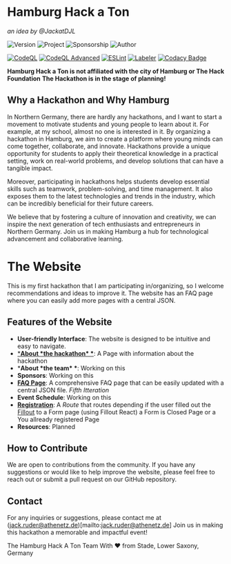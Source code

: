 # Hamburg Hack a Ton

_an idea by @JackatDJL_

![Version](https://img.shields.io/badge/Data-3-data?style=for-the-badge&logo=Vercel&logoColor=%23fffff&label=Version&labelColor=%2300000)
![Project](https://img.shields.io/badge/Hamburg-Hack_a_Ton!-status?style=for-the-badge&logo=vercel&logoColor=%23000&label=Hamburg%3F&labelColor=%23fff)
![Sponsorship](https://img.shields.io/badge/Planning_to_Apply_to_be-Fiscaly_Sponsored_by_The_Hack_Foundation-config?style=for-the-badge&logo=hackclub&logoColor=%23000&labelColor=%23ff0000)
![Author](https://img.shields.io/badge/Jack_%40_DJL-config?style=for-the-badge&labelColor=%230014b2&color=%230014b2)

[![CodeQL](https://github.com/Hamburg-Hack-A-Ton/Web/actions/workflows/github-code-scanning/codeql/badge.svg)](https://github.com/Hamburg-Hack-A-Ton/Web/actions/workflows/github-code-scanning/codeql)
[![CodeQL Advanced](https://github.com/Hamburg-Hack-A-Ton/Web/actions/workflows/codeql.yml/badge.svg)](https://github.com/Hamburg-Hack-A-Ton/Web/actions/workflows/codeql.yml)
[![ESLint](https://github.com/Hamburg-Hack-A-Ton/Web/actions/workflows/eslint.yml/badge.svg)](https://github.com/Hamburg-Hack-A-Ton/Web/actions/workflows/eslint.yml)
[![Labeler](https://github.com/Hamburg-Hack-A-Ton/Web/actions/workflows/labeler.yml/badge.svg)](https://github.com/Hamburg-Hack-A-Ton/Web/actions/workflows/labeler.yml)
[![Codacy Badge](https://app.codacy.com/project/badge/Grade/5181b2267a714dc0a7b36705d99c3ed6)](https://app.codacy.com/gh/Hamburg-Hack-A-Ton/Web/dashboard?utm_source=gh&utm_medium=referral&utm_content=&utm_campaign=Badge_grade)

**Hamburg Hack a Ton is not affiliated with the city of Hamburg or The Hack Foundation**
**The Hackathon is in the stage of planning!**

## Why a Hackathon and Why Hamburg

In Northern Germany, there are hardly any hackathons, and I want to start a movement to motivate students and young people to learn about it. For example, at my school, almost no one is interested in it.
By organizing a hackathon in Hamburg, we aim to create a platform where young minds can come together, collaborate, and innovate. Hackathons provide a unique opportunity for students to apply their theoretical knowledge in a practical setting, work on real-world problems, and develop solutions that can have a tangible impact.

Moreover, participating in hackathons helps students develop essential skills such as teamwork, problem-solving, and time management. It also exposes them to the latest technologies and trends in the industry, which can be incredibly beneficial for their future careers.

We believe that by fostering a culture of innovation and creativity, we can inspire the next generation of tech enthusiasts and entrepreneurs in Northern Germany. Join us in making Hamburg a hub for technological advancement and collaborative learning.

# The Website

This is my first hackathon that I am participating in/organizing, so I welcome recommendations and ideas to improve it. The website has an FAQ page where you can easily add more pages with a central JSON.

## Features of the Website

- **User-friendly Interface**: The website is designed to be intuitive and easy to navigate.
- [***About *the hackathon\* \***](https://hamburghackaton.vercel.app/about): A Page with information about the hackathon
- ***About *the team\* \***: Working on this
- **Sponsors**: Working on this
- [**FAQ Page**](https://hamburghackaton.vercel.app/faq): A comprehensive FAQ page that can be easily updated with a central JSON file. _Fifth Itteration_
- **Event Schedule**: Working on this
- [**Registration**](https://hamburghackaton.vercel.app/register): A _Route_ that routes depending if the user filled out the [Fillout](https://fillout.com) to a Form page (using Fillout React) a Form is Closed Page or a You allready registered Page
- **Resources**: Planned

## How to Contribute

We are open to contributions from the community. If you have any suggestions or would like to help improve the website, please feel free to reach out or submit a pull request on our GitHub repository.

## Contact

For any inquiries or suggestions, please contact me at (jack.ruder@athenetz.de)[mailto:jack.ruder@athenetz.de]
Join us in making this hackathon a memorable and impactful event!

The Hamburg Hack A Ton Team
With :heart: from Stade, Lower Saxony, Germany
